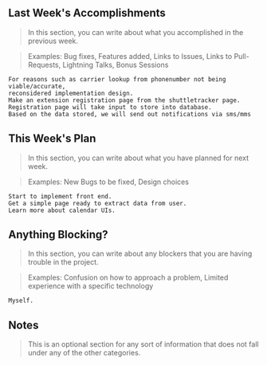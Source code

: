 ## Last Week's Accomplishments

> In this section, you can write about what you accomplished in the previous week.

> Examples:
> Bug fixes, Features added, Links to Issues, Links to Pull-Requests, Lightning Talks, Bonus Sessions
	
	For reasons such as carrier lookup from phonenumber not being viable/accurate,
	reconsidered implementation design.
	Make an extension registration page from the shuttletracker page.
	Registration page will take input to store into database.
	Based on the data stored, we will send out notifications via sms/mms
	
	
## This Week's Plan

> In this section, you can write about what you have planned for next week.

> Examples: New Bugs to be fixed, Design choices
	
	Start to implement front end.
	Get a simple page ready to extract data from user.
	Learn more about calendar UIs.

## Anything Blocking?

> In this section, you can write about any blockers that you are having trouble in the project.

> Examples: Confusion on how to approach a problem, Limited experience with a specific technology
	
	Myself.
	

## Notes

> This is an optional section for any sort of information that does not fall under any of the other categories.
